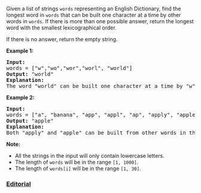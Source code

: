 Given a list of strings `words` representing an English Dictionary, find the longest word in `words` that can be built one character at a time by other words in `words`. If there is more than one possible answer, return the longest word with the smallest lexicographical order.

If there is no answer, return the empty string.

**Example 1:**
<pre>
<b>Input:</b>
words = ["w","wo","wor","worl", "world"]
<b>Output:</b> "world"
<b>Explanation:</b>
The word "world" can be built one character at a time by "w", "wo", "wor", and "worl".
</pre>

**Example 2:**
<pre>
<b>Input:</b>
words = ["a", "banana", "app", "appl", "ap", "apply", "apple"]
<b>Output:</b> "apple"
<b>Explanation:</b>
Both "apply" and "apple" can be built from other words in the dictionary. However, "apple" is lexicographically smaller than "apply".
</pre>

**Note:**

 - All the strings in the input will only contain lowercase letters.
 - The length of `words` will be in the range `[1, 1000]`.
 - The length of `words[i]` will be in the range `[1, 30]`.
 
### [Editorial](https://leetcode.com/articles/longest-word-in-dictionary/)
